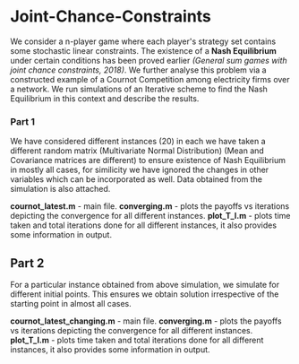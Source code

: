 # Joint-Chance-Constraints
We consider a n-player game where each player's strategy set contains some stochastic linear constraints. The existence of a **Nash Equilibrium** under certain conditions has been proved earlier *(General sum games with joint chance constraints, 2018)*. We further analyse this problem via a constructed example of a Cournot Competition among electricity firms over a network. We run simulations of an Iterative scheme to find the Nash Equilibrium in this context and describe the results.

### Part 1
We have considered different instances (20) in each we have taken a different random matrix (Multivariate Normal Distribution) (Mean and Covariance matrices are different) to ensure existence of Nash Equilibrium in mostly all cases, for similicity we have ignored the changes in other variables which can be incorporated as well. Data obtained from the simulation is also attached. 

**cournot_latest.m** - main file.
**converging.m** - plots the payoffs vs iterations depicting the convergence for all different instances.
**plot_T_I.m** - plots time taken and total iterations done for all different instances, it also provides some information in output.

## Part 2
For a particular instance obtained from above simulation, we simulate for different initial points. This ensures we obtain solution irrespective of the starting point in almost all cases.

**cournot_latest_changing.m** - main file.
**converging.m** - plots the payoffs vs iterations depicting the convergence for all different instances.
**plot_T_I.m** - plots time taken and total iterations done for all different instances, it also provides some information in output.
